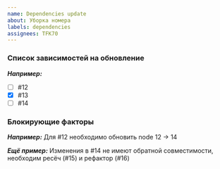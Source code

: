 ```yaml
---
name: Dependencies update
about: Уборка номера
labels: dependencies
assignees: TFK70
---
```


### Список зависимостей на обновление

**_Например:_**

- [ ] #12
- [x] #13
- [ ] #14

### Блокирующие факторы

**_Например:_**
Для #12 необходимо обновить node 12 -> 14

**_Ещё пример:_**
Изменения в #14 не имеют обратной совместимости, необходим ресёч (#15) и рефактор (#16)
